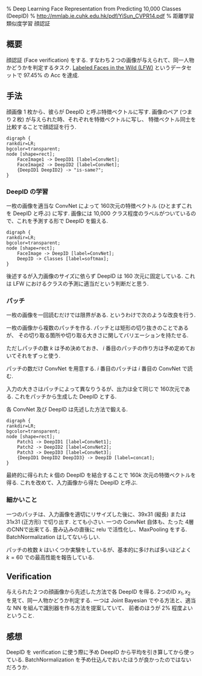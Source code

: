 % Deep Learning Face Representation from Predicting 10,000 Classes (DeepID)
% http://mmlab.ie.cuhk.edu.hk/pdf/YiSun_CVPR14.pdf
% 距離学習 類似度学習 顔認証

## 概要

顔認証 (Face verification) をする.
すなわち２つの画像が与えられて、同一人物かどうかを判定するタスク.
[Labeled Faces in the Wild (LFW)](http://vis-www.cs.umass.edu/lfw/) というデータセットで 97.45% の Acc を達成.

## 手法

顔画像 1 枚から、彼らが DeepID と呼ぶ特徴ベクトルに写す.
画像のペア (つまり２枚) が与えられた時、それぞれを特徴ベクトルに写し、
特徴ベクトル同士を比較することで顔認証を行う.

```@dot
digraph {
rankdir=LR;
bgcolor=transparent;
node [shape=rect];
    FaceImage1 -> DeepID1 [label=ConvNet];
    FaceImage2 -> DeepID2 [label=ConvNet];
    {DeepID1 DeepID2} -> "is-same?";
}
```

### DeepID の学習

一枚の画像を適当な ConvNet によって 160次元の特徴ベクトル (ひとまずこれを DeepID と呼ぶ) に写す.
画像には 10,000 クラス程度のラベルがついているので、これを予測する形で DeepID を鍛える.

```@dot
digraph {
rankdir=LR;
bgcolor=transparent;
node [shape=rect];
    FaceImage -> DeepID [label=ConvNet];
    DeepID -> Classes [label=softmax];
}
```

後述するが入力画像のサイズに依らず DeepID は 160 次元に固定している.
これは LFW におけるクラスの予測に適当だという判断だと思う.

### パッチ

一枚の画像を一回読むだけでは限界がある.
というわけで次のような改良を行う.

一枚の画像から複数のパッチを作る.
パッチとは矩形の切り抜きのことであるが、
その切り取る箇所や切り取る大きさに関してバリエーションを持たせる.

ただしパッチの数 $k$ は予め決めておき、
$i$ 番目のパッチの作り方は予め定めておいてそれをずっと使う.

パッチの数だけ ConvNet を用意する.
$i$ 番目のパッチは $i$ 番目の ConvNet で読む.

入力の大きさはパッチによって異なりうるが、出力は全て同じで 160次元である.
これをパッチから生成した DeepID とする.

各 ConvNet 及び DeepID は先述した方法で鍛える.

```@dot
digraph {
rankdir=LR;
bgcolor=transparent;
node [shape=rect];
    Patch1 -> DeepID1 [label=ConvNet1];
    Patch2 -> DeepID2 [label=ConvNet2];
    Patch3 -> DeepID3 [label=ConvNet3];
    {DeepID1 DeepID2 DeepID3} -> DeepID [label=concat];
}
```

最終的に得られた $k$ 個の DeepID を結合することで $160k$ 次元の特徴ベクトルを得る.
これを改めて、入力画像から得た DeepID と呼ぶ.

### 細かいこと

一つのパッチは、入力画像を適切にリサイズした後に、39x31 (縦長) または 31x31 (正方形) で切り出す.
とても小さい.
一つの ConvNet 自体も、たった 4層のCNNで出来てる.
畳み込みの直後に relu で活性化し、MaxPooling をする.
BatchNormalization はしてないらしい.

パッチの枚数 $k$ はいくつか実験をしているが、基本的に多ければ多いほどよく $k=60$ での最高性能を報告している.

## Verification

与えられた２つの顔画像から先述した方法で各 DeepID を得る.
2つのID $x_1, x_2$ を見て、同一人物かどうか判定する.
一つは Joint Bayesian でやる方法と、適当な NN を組んで識別器を作る方法を提案していて、
前者のほうが 2% 程度よいということ.

## 感想

DeepID を verification に使う際に予め DeepID から平均を引き算してから使っている.
BatchNormalization を予め仕込んでおいたほうが良かったのではないだろうか.

